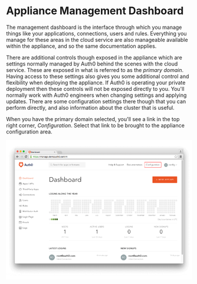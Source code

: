 # Appliance Management Dashboard

The management dashboard is the interface through which you manage things like your applications, connections, users and rules. Everything you manage for these areas in the cloud service are also manageable available within the appliance, and so the same documentation applies.

There are additional controls though exposed in the appliance which are settings normally managed by Auth0 behind the scenes with the cloud service. These are exposed in what is referred to as the *primary domain*. Having access to these settings also gives you some additional control and flexibility when deploying the appliance. If Auth0 is operating your private deployment then these controls will not be exposed directly to you. You'll normally work with Auth0 engineers when changing settings and applying updates. There are some configuration settings there though that you can perform directly, and also information about the cluster that is useful.

When you have the primary domain selected, you'll see a link in the top right corner, *Configuration*. Select that link to be brought to the appliance configuration area.

![](/media/articles/appliance/dashboard/primary-dashboard.png)
